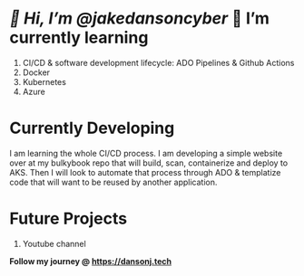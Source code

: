 




# *👋 Hi, I’m @jakedansoncyber* **🌱 I’m currently learning** 
1. CI/CD & software development lifecycle: ADO Pipelines & Github Actions
2. Docker
3. Kubernetes
4. Azure

#  **Currently Developing**
I am learning the whole CI/CD process. I am developing a simple website over at my bulkybook repo that will build, scan, containerize and deploy to AKS. Then I will look to automate that process through ADO & templatize code that will want to be reused by another application.

# **Future Projects**
1. Youtube channel

 **Follow my journey @ https://dansonj.tech**
